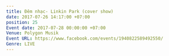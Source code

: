 ```yaml
---
title: Đêm nhạc- Linkin Park (cover show)
date: 2017-07-26 14:17:00 +07:00
position: 25
Event date: 2017-07-28 00:00:00 +07:00
Venue: Polygon Musik
Event URL: https://www.facebook.com/events/1940822589492550/
Genre: LIVE
---
```


